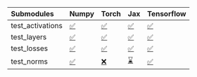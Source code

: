 | Submodules       | Numpy                                                                                                                           | Torch                                                                                                                           | Jax                                                                                                                             | Tensorflow                                                                                                                      |
|:-----------------|:--------------------------------------------------------------------------------------------------------------------------------|:--------------------------------------------------------------------------------------------------------------------------------|:--------------------------------------------------------------------------------------------------------------------------------|:--------------------------------------------------------------------------------------------------------------------------------|
| test_activations | <a href="https://github.com/unifyai/ivy/runs/7897714334?check_suite_focus=true" rel="noopener noreferrer" target="_blank">✅</a> | <a href="https://github.com/unifyai/ivy/runs/7897714833?check_suite_focus=true" rel="noopener noreferrer" target="_blank">✅</a> | <a href="https://github.com/unifyai/ivy/runs/7897715350?check_suite_focus=true" rel="noopener noreferrer" target="_blank">✅</a> | <a href="https://github.com/unifyai/ivy/runs/7897715771?check_suite_focus=true" rel="noopener noreferrer" target="_blank">✅</a> |
| test_layers      | <a href="https://github.com/unifyai/ivy/runs/7897714465?check_suite_focus=true" rel="noopener noreferrer" target="_blank">✅</a> | <a href="https://github.com/unifyai/ivy/runs/7897715001?check_suite_focus=true" rel="noopener noreferrer" target="_blank">✅</a> | <a href="https://github.com/unifyai/ivy/runs/7897715448?check_suite_focus=true" rel="noopener noreferrer" target="_blank">✅</a> | <a href="https://github.com/unifyai/ivy/runs/7897715924?check_suite_focus=true" rel="noopener noreferrer" target="_blank">✅</a> |
| test_losses      | <a href="https://github.com/unifyai/ivy/runs/7897714576?check_suite_focus=true" rel="noopener noreferrer" target="_blank">✅</a> | <a href="https://github.com/unifyai/ivy/runs/7897715128?check_suite_focus=true" rel="noopener noreferrer" target="_blank">✅</a> | <a href="https://github.com/unifyai/ivy/runs/7897715538?check_suite_focus=true" rel="noopener noreferrer" target="_blank">✅</a> | <a href="https://github.com/unifyai/ivy/runs/7897716047?check_suite_focus=true" rel="noopener noreferrer" target="_blank">✅</a> |
| test_norms       | <a href="https://github.com/unifyai/ivy/runs/7897714707?check_suite_focus=true" rel="noopener noreferrer" target="_blank">✅</a> | <a href="https://github.com/unifyai/ivy/runs/7897715251?check_suite_focus=true" rel="noopener noreferrer" target="_blank">❌</a> | <a href="https://github.com/unifyai/ivy/runs/7897715660?check_suite_focus=true" rel="noopener noreferrer" target="_blank">⌛</a> | <a href="https://github.com/unifyai/ivy/runs/7897716146?check_suite_focus=true" rel="noopener noreferrer" target="_blank">✅</a> |